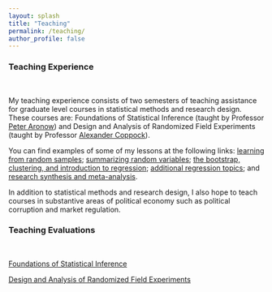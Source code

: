 ```yaml
---
layout: splash
title: "Teaching"
permalink: /teaching/
author_profile: false
---
```


### Teaching Experience
&nbsp;
&nbsp;

My teaching experience consists of two semesters of teaching assistance for graduate level courses in statistical methods and research design. These courses are: Foundations of Statistical Inference (taught by Professor [Peter Aronow](https://peteraronow.github.io)) and Design and Analysis of Randomized Field Experiments (taught by Professor [Alexander Coppock](https://alexandercoppock.com)). 

You can find examples of some of my lessons at the following links: [learning from random samples](https://www.trevorincerti.com/teaching/random_samples.html); [summarizing random variables](https://www.trevorincerti.com/teaching/random_variables.html); [the bootstrap, clustering, and introduction to regression](https://www.trevorincerti.com/teaching/regression.html); [additional regression topics](https://www.trevorincerti.com/teaching/regression2.html); and [research synthesis and meta-analysis](https://www.trevorincerti.com/teaching/meta-analysis.html).

In addition to statistical methods and research design, I also hope to teach courses in substantive areas of political economy such as political corruption and market regulation.  

### Teaching Evaluations
&nbsp;
&nbsp;

[Foundations of Statistical Inference](http://www.trevorincerti.com/files/evaluation_500.pdf)

[Design and Analysis of Randomized Field Experiments](http://www.trevorincerti.com/files/evaluation_512.pdf)







